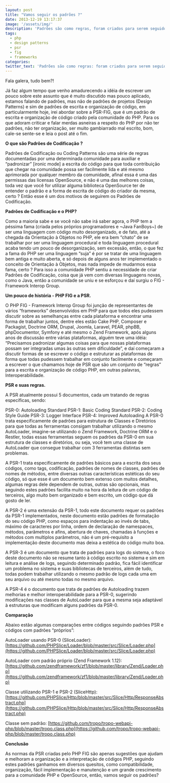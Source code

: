 ```yaml
---
layout: post
title: "Vamos seguir os padrões ?"
date: 2013-12-19 13:17:37
image: '/assets/img/'
description: 'Padrões são como regras, foram criados para serem seguidos, mas existem pessoas que insistem em quebrá-los.'
tags:
  - php
  - design patterns
  - psr
  - fig
  - frameworks
categories:
twitter_text: 'Padrões são como regras: foram criados para serem seguidos.'
---
```


Fala galera, tudo bem?!

Já faz algum tempo que venho amadurecendo a idéia de escrever um pouco sobre este assunto que é muito discutido mas pouco aplicado, estamos falando de padrões, mas não de padrões de projetos (Design Patterns) e sim de padrões de escrita e organização de código, em particularmente hoje, irei abordar sobre a PSR-FIG, que é um padrão de escrita e organização de código criado pela comunidade do PHP. Para os que adoram criticar e falar merdas asneiras a respeito do PHP por não ter padrões, não ter organização, ser muito gambiarrado mal escrito, bom, cale-se sente-se e leia o post até o fim.

**O que são Padrões de Codificação ?**

Padrões de Codificação ou Coding Patterns são uma série de regras documentadas por uma determinada comunidade para auxiliar e “padronizar” [ironic mode] a escrita do código para que toda contribuição que chegar na comunidade possa ser facilmente lida e até mesmo aprimorada por qualquer membro da comunidade, afinal essa é uma das permissas das licensas OpenSource, e não é uma das melhores coisas, toda vez que você for utilizar alguma biblioteca OpenSource ter de entender o padrão e a forma de escrita de código do criador da mesma, certo ? Então esse é um dos motivos de seguirem os Padrões de Codificação.

**Padrões de Codificação e o PHP?**

Como a maioria sabe e se você não sabe irá saber agora, o PHP tem a péssima fama (criada pelos próprios programadores e ~Java FanBoys~) de ser uma linguagem com código muito desorganizado, e de fato, até a chegada da Orientação à Objetos no PHP, ele era bem “chato” de se trabalhar por ser uma linguagem procedural e toda linguagem procedural acaba tendo um pouco de desorganização, sem excessão, então, o que fez a fama do PHP ser uma linguagem “suja” é por se tratar de uma linguagem bem antiga e muito aberta, e só depois de alguns anos ter implementado o conceito de Orientação à Objetos, mas nada impede de mudarmos essa fama, certo ? Para isso a comunidade PHP sentiu a necessidade de criar Padrões de Codificação, coisa que já vem com diversas linguagens novas, como o Java, então a comunidade se uniu e se esforçou e daí surgiu o FIG - Framework Interop Group.

**Um pouco de história - PHP FIG e a PSR.**

O PHP FIG - Framework Interop Group foi junção de representantes de vários “frameworks” desenvolvidos em PHP para que todos eles pudessem discutir sobre as semelhanças entre cada plataforma e encontrar uma forma de trabalhar juntos, dentre eles estão Cake PHP, Composer e Packagist, Doctrine ORM, Drupal, Joomla, Laravel, PEAR, phpBB, phpDocumentor, Symfony e até mesmo o Zend Framework, após alguns anos de discussão entre várias plataformas, alguém teve uma idéia: “Precisamos padronizar algumas coisas para que nossas plataformas possam ser integradas umas às outras sem dificuldade”, e daí começaram a discutir formas de se escrever o código e estruturar as plataformas de forma que todas pudessem trabalhar em conjunto facilmente e começaram a escrever o que chamamos hoje de PSR que são um conjunto de “regras” para a escrita e organização de código PHP, em outras palavras, Interoperabilidade.

**PSR e suas regras.**

A PSR atualmente possui 5 documentos, cada um tratando de regras específicas, sendo:

PSR-0: Autoloading Standard
PSR-1: Basic Coding Standard
PSR-2: Coding Style Guide
PSR-3: Logger Interface
PSR-4: Improved Autoloading
A PSR-0 trata especificamente de padrões para estrutura de Classes e Diretórios para que todas as ferramentas consigam trabalhar utilizando o mesmo AutoLoader, imagine-se utilizando o Zend Framework, Doctrine ORM e o Restler, todas essas ferramentas seguem os padrões da PSR-0 em sua estrutura de classes e diretórios, ou seja, você tem uma classe de AutoLoader que consegue trabalhar com 3 ferramentas distintas sem problemas.

A PSR-1 trata especificamente de padrões básicos para a escrita dos seus códigos, como tags, codificação, padrões de nomes de classes, padrões de nomes de métodos, entre diversas outras características estéticas do seu código, só que esse é um documento bem extenso com muitos detalhes, algumas regras dele dependem de outras, outras são opcionais, mas seguindo estes padrões facilita muito na hora da leitura de um código de terceiros, algo muito bem organizado e bem escrito, um código que dá gosto de ler.

A PSR-2 é uma extensão da PSR-1, todo este documento requer os padrões da PSR-1 implementados, neste documento estão padrões de formatação do seu código PHP, como espaços para indentação ao invés de tabs, máximo de caracteres por linha, ordem de declaração de namespaces, métodos, parâmetros e afins, abertura de chaves, chamadas à funções e métodos com multiplos parâmetros, não é um pré-requisito a implementação deste documento mas deixa a estética do código muito boa.

A PSR-3 é um documento que trata de padrões para logs do sistema, o foco deste documento não se resume tanto à código escrito no sistema e sim em leitura e análise de logs, seguindo determinado padrão, fica fácil identificar um problema no sistema e suas bibliotecas de terceiros, além de tudo, todas podem trabalhar utilizando o mesmo padrão de logs cada uma em seu arquivo ou até mesmo todas no mesmo arquivo.

A PSR-4 é o documento que trata de padrões de Autoloading trazem melhorias e melhor interoperabilidade para a PSR-0, sugerindo modificações nas classes de AutoLoader para que a mesma seja adaptável à estruturas que modificam alguns padrões da PSR-0.

**Comparação**

Abaixo estão algumas comparações entre códigos seguindo padrões PSR e códigos com padrões “próprios”:

AutoLoader usando PSR-0 (SliceLoader): [https://github.com/PHPSlice/Loader/blob/master/src/Slice/Loader.php](https://github.com/PHPSlice/Loader/blob/master/src/Slice/Loader.php)

AutoLoader com padrão próprio (Zend Framework 1.12): [https://github.com/zendframework/zf1/blob/master/library/Zend/Loader.php](https://github.com/zendframework/zf1/blob/master/library/Zend/Loader.php)

Classe utilizando PSR-1 e PSR-2 (SliceHttp): [https://github.com/PHPSlice/Http/blob/master/src/Slice/Http/ResponseAbstract.php](https://github.com/PHPSlice/Http/blob/master/src/Slice/Http/ResponseAbstract.php)

Classe sem padrão: [https://github.com/tropo/tropo-webapi-php/blob/master/tropo.class.php](https://github.com/tropo/tropo-webapi-php/blob/master/tropo.class.php)

**Conclusão**

As normas da PSR criadas pelo PHP FIG são apenas sugestões que ajudam e melhoram a organização e a interpretação de códigos PHP, seguindo estes padrões ganhamos em diversos quesitos, como compatibilidade, organização, fácil implementação e manutenção e um grande crescimento para a comunidade PHP e OpenSource, então, vamos seguir os padrões?
